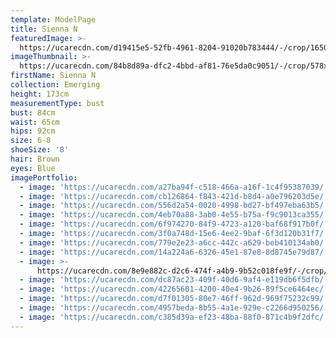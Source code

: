```yaml
---
template: ModelPage
title: Sienna N
featuredImage: >-
  https://ucarecdn.com/d19415e5-52fb-4961-8204-91020b783444/-/crop/1650x922/0,132/-/preview/
imageThumbnail: >-
  https://ucarecdn.com/84b8d89a-dfc2-4bbd-af81-76e5da0c9051/-/crop/578x769/127,0/-/preview/
firstName: Sienna N
collection: Emerging
height: 173cm
measurementType: bust
bust: 84cm
waist: 65cm
hips: 92cm
size: 6-8
shoeSize: '8'
hair: Brown
eyes: Blue
imagePortfolio:
  - image: 'https://ucarecdn.com/a27ba94f-c518-466a-a16f-1c4f95387039/'
  - image: 'https://ucarecdn.com/cb126864-f843-421d-b8d4-a0e796203d5e/'
  - image: 'https://ucarecdn.com/556d2a54-0020-4998-bd27-bf497eba63b5/'
  - image: 'https://ucarecdn.com/4eb70a88-3ab0-4e55-b75a-f9c9013ca355/'
  - image: 'https://ucarecdn.com/6f974270-84f9-4723-a120-baf68f917b0f/'
  - image: 'https://ucarecdn.com/3f0a748d-15e6-4ee2-9baf-6f3d120b31f7/'
  - image: 'https://ucarecdn.com/779e2e23-a6cc-442c-a629-beb410134ab0/'
  - image: 'https://ucarecdn.com/14a224a6-6326-45e1-87e8-8d8745e79d87/'
  - image: >-
      https://ucarecdn.com/8e9e882c-d2c6-474f-a4b9-9b52c018fe9f/-/crop/533x1091/148,0/-/preview/
  - image: 'https://ucarecdn.com/dc87ac23-409f-40d6-9af4-e119db6f5dfb/'
  - image: 'https://ucarecdn.com/42265601-4200-40e4-9b26-89f5ce6464ec/'
  - image: 'https://ucarecdn.com/d7f01305-80e7-46ff-962d-969f75232c99/'
  - image: 'https://ucarecdn.com/4957beda-8b55-4a1e-929e-c2266d950256/'
  - image: 'https://ucarecdn.com/c385d39a-ef23-48ba-88f0-871c4b9f2dfc/'
---
```


